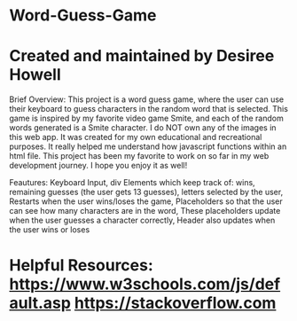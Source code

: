 # Word-Guess-Game
# Created and maintained by Desiree Howell

Brief Overview: This project is a word guess game, where the user can use their keyboard to guess characters in the random word that is selected. This game is inspired by my favorite video game Smite, and each of the random words generated is a Smite character. I do NOT own any of the images in this web app. It was created for my own educational and recreational purposes. It really helped me understand how javascript functions within an html file. This project has been my favorite to work on so far in my web development journey. I hope you enjoy it as well!

Feautures: Keyboard Input, div Elements which keep track of: wins, remaining guesses (the user gets 13 guesses), letters selected by the user, Restarts when the user wins/loses the game, Placeholders so that the user can see how many characters are in the word, These placeholders update when the user guesses a character correctly, Header also updates when the user wins or loses

# Helpful Resources: https://www.w3schools.com/js/default.asp  https://stackoverflow.com
